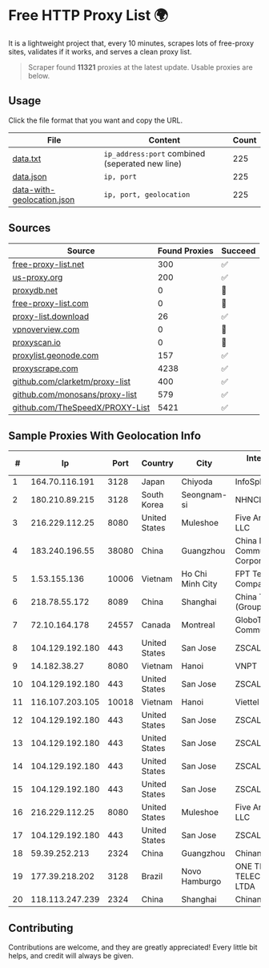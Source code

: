 
# Free HTTP Proxy List 🌍

It is a lightweight project that, every 10 minutes, scrapes lots of free-proxy sites, validates if it works, and serves a clean proxy list.


> Scraper found **11321** proxies at the latest update. Usable proxies are below.

## Usage

Click the file format that you want and copy the URL.


|File|Content|Count|
|----|-------|-----|
|[data.txt](https://raw.githubusercontent.com/themiralay/Proxy-List-World/master/data.txt)|`ip_address:port` combined (seperated new line)|225|
|[data.json](https://raw.githubusercontent.com/themiralay/Proxy-List-World/master/data.json)|`ip, port`|225|
|[data-with-geolocation.json](https://raw.githubusercontent.com/themiralay/Proxy-List-World/master/data-with-geolocation.json)|`ip, port, geolocation`|225|

## Sources

|Source|Found Proxies|Succeed|
|------|-------------|-------|
|[free-proxy-list.net](https://free-proxy-list.net)|300|✅|
|[us-proxy.org](https://www.us-proxy.org)|200|✅|
|[proxydb.net](http://proxydb.net)|0|🚫|
|[free-proxy-list.com](https://free-proxy-list.com/?page=&port=&type%5B%5D=http&type%5B%5D=https&up_time=0&search=Search)|0|🚫|
|[proxy-list.download](https://www.proxy-list.download/HTTP)|26|✅|
|[vpnoverview.com](https://vpnoverview.com/privacy/anonymous-browsing/free-proxy-servers)|0|🚫|
|[proxyscan.io](https://www.proxyscan.io)|0|🚫|
|[proxylist.geonode.com](https://proxylist.geonode.com/api/proxy-list?limit=300&page=1&sort_by=lastChecked&sort_type=desc&protocols=http,https)|157|✅|
|[proxyscrape.com](https://api.proxyscrape.com/v2/?request=displayproxies&protocol=http&timeout=10000&country=all&ssl=all&anonymity=all)|4238|✅|
|[github.com/clarketm/proxy-list](https://raw.githubusercontent.com/clarketm/proxy-list/master/proxy-list-raw.txt)|400|✅|
|[github.com/monosans/proxy-list](https://raw.githubusercontent.com/monosans/proxy-list/main/proxies/http.txt)|579|✅|
|[github.com/TheSpeedX/PROXY-List](https://raw.githubusercontent.com/TheSpeedX/PROXY-List/master/http.txt)|5421|✅|


## Sample Proxies With Geolocation Info

|#|Ip|Port|Country|City|Internet Service Provider|
|-|--|----|-------|----|-------------------------|
|1|164.70.116.191|3128|Japan|Chiyoda|InfoSphere|
|2|180.210.89.215|3128|South Korea|Seongnam-si|NHNCLOUD|
|3|216.229.112.25|8080|United States|Muleshoe|Five Area Systems, LLC|
|4|183.240.196.55|38080|China|Guangzhou|China Mobile Communications Corporation|
|5|1.53.155.136|10006|Vietnam|Ho Chi Minh City|FPT Telecom Company|
|6|218.78.55.172|8089|China|Shanghai|China Telecom (Group)|
|7|72.10.164.178|24557|Canada|Montreal|GloboTech Communications|
|8|104.129.192.180|443|United States|San Jose|ZSCALER, INC.|
|9|14.182.38.27|8080|Vietnam|Hanoi|VNPT|
|10|104.129.192.180|443|United States|San Jose|ZSCALER, INC.|
|11|116.107.203.105|10018|Vietnam|Hanoi|Viettel Corporation|
|12|104.129.192.180|443|United States|San Jose|ZSCALER, INC.|
|13|104.129.192.180|443|United States|San Jose|ZSCALER, INC.|
|14|104.129.192.180|443|United States|San Jose|ZSCALER, INC.|
|15|104.129.192.180|443|United States|San Jose|ZSCALER, INC.|
|16|216.229.112.25|8080|United States|Muleshoe|Five Area Systems, LLC|
|17|104.129.192.180|443|United States|San Jose|ZSCALER, INC.|
|18|59.39.252.213|2324|China|Guangzhou|Chinanet|
|19|177.39.218.202|3128|Brazil|Novo Hamburgo|ONE TELECOM TELECOMUNICACOES LTDA|
|20|118.113.247.239|2324|China|Shanghai|Chinanet|



## Contributing

Contributions are welcome, and they are greatly appreciated! Every
little bit helps, and credit will always be given.

